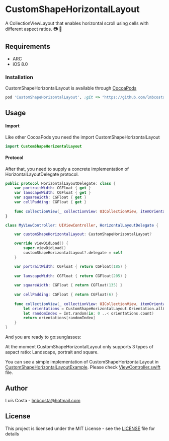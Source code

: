 # CustomShapeHorizontalLayout
A CollectionViewLayout that enables horizontal scroll using cells with different aspect ratios. :camera: :sunrise:


## Requirements
* ARC
* iOS 8.0

### Installation
CustomShapeHorizontalLayout is available through [CocoaPods](https://cocoapods.org)<br/>
```ruby
pod 'CustomShapeHorizontalLayout', :git => "https://github.com/lmbcosta/CustomShapeHorizontalLayout.git"
```

## Usage
#### Import 
Like other CocoaPods you need the import CustomShapeHorizontalLayout

```swift
import CustomShapeHorizontalLayout
```

#### Protocol
After that, you need to supply a concrete implementation of HorizontalLayoutDelegate protocol.<br/>
```swift
public protocol HorizontalLayoutDelegate: class {
    var portraitWidth: CGFloat { get }
    var lanscapeWidth: CGFloat { get }
    var squareWidth: CGFloat { get }
    var cellPadding: CGFloat { get }
    
    func collectionView(_ collectionView: UICollectionView, itemOrientationAt indexpath: IndexPath) -> CustomShapeHorizontalLayout.Orientation
}

class MyViewController: UIViewController, HorizontalLayoutDelegate {

    var customShapeHorizontalLayout: CustomShapeHorizontalLayout?

    override viewDidLoad() {
        super.viewDidLoad()
        customShapeHorizontalLayout?.delegate = self
    }

    var portraitWidth: CGFloat { return CGFloat(185) }
    
    var lanscapeWidth: CGFloat { return CGFloat(205) }
    
    var squareWidth: CGFloat { return CGFloat(135) }
    
    var cellPadding: CGFloat { return CGFloat(6) }
    
    func collectionView(_ collectionView: UICollectionView, itemOrientationAt indexpath: IndexPath) -> CustomShapeHorizontalLayout.Orientation {
        let orientations = CustomShapeHorizontalLayout.Orientation.allCases
        let randomIndex = Int.random(in: 0 ..< orientations.count)
        return orientations[randomIndex]
    }
}

```


<p>And you are ready to go:sunglasses:<p/>

<p>At the moment CustomShapeHorizontalLayout only supports 3 types of aspact ratio: Landscape, portrait and square.</p>

You can see a simple implementation of CustomShapeHorizontalLayout in [CustomShapeHorizontalLayoutExample](https://github.com/lmbcosta/CustomShapeHorizontalLayout/tree/master/CustomShapeHorizontalLayoutExample).
Please check [ViewController.swift](https://github.com/lmbcosta/CustomShapeHorizontalLayout/blob/master/CustomShapeHorizontalLayoutExample/ViewController.swift) file.</br>

## Author
Luís Costa - lmbcosta@hotmail.com<br/>

## License
This project is licensed under the MIT License - see the [LICENSE](https://github.com/lmbcosta/TextFieldSequenceFormatterManager/blob/master/LICENCE) file for details


